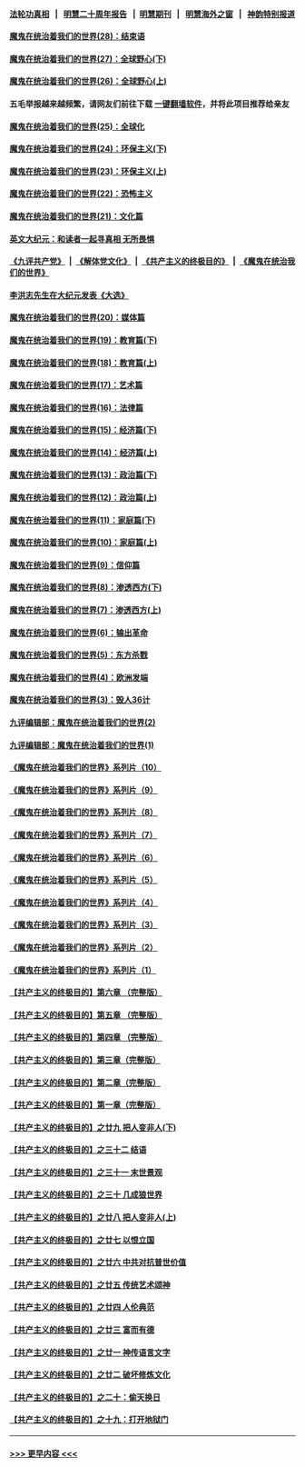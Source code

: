 #### [法轮功真相](https://github.com/gfw-breaker/truth/blob/master/README.md?t=0) &nbsp;&nbsp;|&nbsp;&nbsp; [明慧二十周年报告](https://github.com/gfw-breaker/mh-reports/blob/master/README.md?t=0) &nbsp;&nbsp;|&nbsp;&nbsp;[明慧期刊](https://github.com/gfw-breaker/mh-qikan) &nbsp;&nbsp;|&nbsp;&nbsp; [明慧海外之窗](https://github.com/gfw-breaker/mh-news/blob/master/README.md?t=0) &nbsp;&nbsp;|&nbsp;&nbsp; [神韵特别报道](https://github.com/gfw-breaker/mh-news/blob/master/shenyun.md?t=0)
#### [魔鬼在统治着我们的世界(28)：结束语](../pages/nsc422/n10936246.md?t=07170851) 
#### [魔鬼在统治着我们的世界(27)：全球野心(下)](../pages/nsc422/n10928319.md?t=07170851) 
#### [魔鬼在统治着我们的世界(26)：全球野心(上)](../pages/nsc422/n10900318.md?t=07170851) 
#### 五毛举报越来越频繁，请网友们前往下载 [一键翻墙软件](https://github.com/gfw-breaker/ssr-accounts)，并将此项目推荐给亲友
#### [魔鬼在统治着我们的世界(25)：全球化](../pages/nsc422/n10788205.md?t=07170851) 
#### [魔鬼在统治着我们的世界(24)：环保主义(下)](../pages/nsc422/n10695307.md?t=07170851) 
#### [魔鬼在统治着我们的世界(23)：环保主义(上)](../pages/nsc422/n10688613.md?t=07170851) 
#### [魔鬼在统治着我们的世界(22)：恐怖主义](../pages/nsc422/n10614727.md?t=07170851) 
#### [魔鬼在统治着我们的世界(21)：文化篇](../pages/nsc422/n10597706.md?t=07170851) 
#### [英文大纪元：和读者一起寻真相 无所畏惧](../pages/nsc422/n12542027.md?t=07170851) 
#### [《九评共产党》](https://github.com/begood0513/9ping.md/blob/master/README.md) &nbsp;|&nbsp; [《解体党文化》](../../../../jtdwh.md/blob/master/README.md)  &nbsp;|&nbsp; [《共产主义的终极目的》](../../../../gczydzjmd.md/blob/master/README.md) &nbsp;|&nbsp; [《魔鬼在统治我们的世界》](../../../../mgztzwmdsj.md/blob/master/README.md) 
#### [李洪志先生在大纪元发表《大选》](../pages/nsc422/n12534746.md?t=07170851) 
#### [魔鬼在统治着我们的世界(20)：媒体篇](../pages/nsc422/n10586579.md?t=07170851) 
#### [魔鬼在统治着我们的世界(19)：教育篇(下)](../pages/nsc422/n10564808.md?t=07170851) 
#### [魔鬼在统治着我们的世界(18)：教育篇(上)](../pages/nsc422/n10526970.md?t=07170851) 
#### [魔鬼在统治着我们的世界(17)：艺术篇](../pages/nsc422/n10499093.md?t=07170851) 
#### [魔鬼在统治着我们的世界(16)：法律篇](../pages/nsc422/n10485969.md?t=07170851) 
#### [魔鬼在统治着我们的世界(15)：经济篇(下)](../pages/nsc422/n10469975.md?t=07170851) 
#### [魔鬼在统治着我们的世界(14)：经济篇(上)](../pages/nsc422/n10457370.md?t=07170851) 
#### [魔鬼在统治着我们的世界(13)：政治篇(下)](../pages/nsc422/n10448270.md?t=07170851) 
#### [魔鬼在统治着我们的世界(12)：政治篇(上)](../pages/nsc422/n10444576.md?t=07170851) 
#### [魔鬼在统治着我们的世界(11)：家庭篇(下)](../pages/nsc422/n10440961.md?t=07170851) 
#### [魔鬼在统治着我们的世界(10)：家庭篇(上)](../pages/nsc422/n10435448.md?t=07170851) 
#### [魔鬼在统治着我们的世界(9)：信仰篇](../pages/nsc422/n10432159.md?t=07170851) 
#### [魔鬼在统治着我们的世界(8)：渗透西方(下)](../pages/nsc422/n10429603.md?t=07170851) 
#### [魔鬼在统治着我们的世界(7)：渗透西方(上)](../pages/nsc422/n10426013.md?t=07170851) 
#### [魔鬼在统治着我们的世界(6)：输出革命](../pages/nsc422/n10421536.md?t=07170851) 
#### [魔鬼在统治着我们的世界(5)：东方杀戮](../pages/nsc422/n10417707.md?t=07170851) 
#### [魔鬼在统治着我们的世界(4)：欧洲发端](../pages/nsc422/n10414890.md?t=07170851) 
#### [魔鬼在统治着我们的世界(3)：毁人36计](../pages/nsc422/n10411583.md?t=07170851) 
#### [九评编辑部：魔鬼在统治着我们的世界(2)](../pages/nsc422/n10410036.md?t=07170851) 
#### [九评编辑部：魔鬼在统治着我们的世界(1)](../pages/nsc422/n10406825.md?t=07170851) 
#### [《魔鬼在统治着我们的世界》系列片（10）](../pages/nsc422/n12292670.md?t=07170851) 
#### [《魔鬼在统治着我们的世界》系列片（9）](../pages/nsc422/n12290859.md?t=07170851) 
#### [《魔鬼在统治着我们的世界》系列片（8）](../pages/nsc422/n12287445.md?t=07170851) 
#### [《魔鬼在统治着我们的世界》系列片（7）](../pages/nsc422/n12283425.md?t=07170851) 
#### [《魔鬼在统治着我们的世界》系列片（6）](../pages/nsc422/n12282314.md?t=07170851) 
#### [《魔鬼在统治着我们的世界》系列片（5）](../pages/nsc422/n12281419.md?t=07170851) 
#### [《魔鬼在统治着我们的世界》系列片（4）](../pages/nsc422/n12274024.md?t=07170851) 
#### [《魔鬼在统治着我们的世界》系列片（3）](../pages/nsc422/n12271322.md?t=07170851) 
#### [《魔鬼在统治着我们的世界》系列片（2）](../pages/nsc422/n12269049.md?t=07170851) 
#### [《魔鬼在统治着我们的世界》系列片（1）](../pages/nsc422/n12267575.md?t=07170851) 
#### [【共产主义的终极目的】第六章 （完整版）](../pages/nsc422/n11428913.md?t=07170851) 
#### [【共产主义的终极目的】第五章 （完整版）](../pages/nsc422/n11428912.md?t=07170851) 
#### [【共产主义的终极目的】第四章 （完整版）](../pages/nsc422/n11428907.md?t=07170851) 
#### [【共产主义的终极目的】第三章（完整版）](../pages/nsc422/n11428848.md?t=07170851) 
#### [【共产主义的终极目的】第二章（完整版）](../pages/nsc422/n11428831.md?t=07170851) 
#### [【共产主义的终极目的】第一章（完整版）](../pages/nsc422/n11417651.md?t=07170851) 
#### [【共产主义的终极目的】之廿九 把人变非人(下)](../pages/nsc422/n11344140.md?t=07170851) 
#### [【共产主义的终极目的】之三十二 结语](../pages/nsc422/n11360535.md?t=07170851) 
#### [【共产主义的终极目的】之三十一 末世景观](../pages/nsc422/n11351129.md?t=07170851) 
#### [【共产主义的终极目的】之三十 几成狼世界](../pages/nsc422/n11348280.md?t=07170851) 
#### [【共产主义的终极目的】之廿八 把人变非人(上)](../pages/nsc422/n11340492.md?t=07170851) 
#### [【共产主义的终极目的】之廿七 以恨立国](../pages/nsc422/n11336944.md?t=07170851) 
#### [【共产主义的终极目的】之廿六 中共对抗普世价值](../pages/nsc422/n11324785.md?t=07170851) 
#### [【共产主义的终极目的】之廿五 传统艺术颂神](../pages/nsc422/n11296396.md?t=07170851) 
#### [【共产主义的终极目的】之廿四 人伦典范](../pages/nsc422/n11296397.md?t=07170851) 
#### [【共产主义的终极目的】之廿三 富而有德](../pages/nsc422/n11283598.md?t=07170851) 
#### [【共产主义的终极目的】之廿一 神传语言文字](../pages/nsc422/n11263265.md?t=07170851) 
#### [【共产主义的终极目的】之廿二 破坏修炼文化](../pages/nsc422/n11245728.md?t=07170851) 
#### [【共产主义的终极目的】之二十：偷天换日](../pages/nsc422/n11238846.md?t=07170851) 
#### [【共产主义的终极目的】之十九：打开地狱门](../pages/nsc422/n11206376.md?t=07170851) 

----
#### [ >>> 更早内容 <<< ](../indexes/nsc422-earlier.md)
